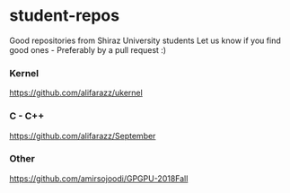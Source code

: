 # student-repos
Good repositories from Shiraz University students
Let us know if you find good ones - Preferably by a pull request :)
### Kernel
https://github.com/alifarazz/ukernel
### C - C++
https://github.com/alifarazz/September
### Other
https://github.com/amirsojoodi/GPGPU-2018Fall
